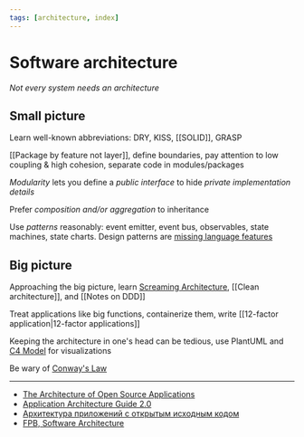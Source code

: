 ```yaml
---
tags: [architecture, index]
---
```


# Software architecture

_Not every system needs an architecture_

## Small picture

Learn well-known abbreviations: DRY, KISS, [[SOLID]], GRASP

[[Package by feature not layer]], define boundaries, pay attention to low coupling & high cohesion, separate code in modules/packages

_Modularity_ lets you define a _public interface_ to hide _private implementation details_

Prefer _composition and/or aggregation_ to inheritance

Use _patterns_ reasonably: event emitter, event bus, observables, state machines, state charts. Design patterns are [missing language features](http://wiki.c2.com/?AreDesignPatternsMissingLanguageFeatures)

## Big picture

Approaching the big picture, learn [Screaming Architecture](https://blog.cleancoder.com/uncle-bob/2011/09/30/Screaming-Architecture.html), [[Clean architecture]], and [[Notes on DDD]]

Treat applications like big functions, containerize them, write [[12-factor application|12-factor applications]]

Keeping the architecture in one's head can be tedious, use PlantUML and [C4 Model](https://c4model.com/) for visualizations

Be wary of [Conway's Law](https://en.wikipedia.org/wiki/Conway%27s_law)

---

- [The Architecture of Open Source Applications](https://aosabook.org/en/index.html)
- [Application Architecture Guide 2.0](https://archive.codeplex.com/?p=AppArchGuide)
- [Архитектура приложений с открытым исходным кодом](http://rus-linux.net/MyLDP/BOOKS/Architecture-Open-Source-Applications/index.html)
- [FPB, Software Architecture](https://github.com/EbookFoundation/free-programming-books/blob/master/free-programming-books.md#software-architecture)

<!--
## Command Query Separation (CQS )
- https://martinfowler.com/bliki/CommandQuerySeparation.html
-->
